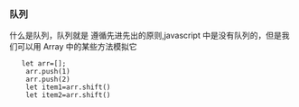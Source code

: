 ### 队列

什么是队列，队列就是 遵循先进先出的原则,javascript 中是没有队列的，但是我们可以用 Array 中的某些方法模拟它

```
   let arr=[];
    arr.push(1)
    arr.push(2)
    let item1=arr.shift()
    let item2=arr.shift()
```
